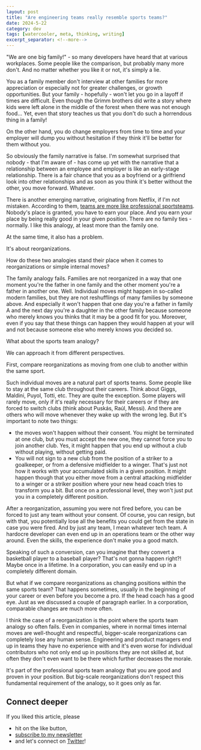 ```yaml
---
layout: post
title: "Are engineering teams really resemble sports teams?"
date: 2024-5-22
category: dev
tags: [watercooler, meta, thinking, writing]
excerpt_separator: <!--more-->
---
```

"We are one big family!" - so many developers have heard that at various workplaces. Some people like the comparison, but probably many more don't. And no matter whether you like it or not, it's simply a lie.

You as a family member don't interview at other families for more appreciation or especially not for greater challenges, or growth opportunities. But your family - hopefully - won't let you go in a layoff if times are difficult. Even though the Grimm brothers did write a story where kids were left alone in the middle of the forest when there was not enough food... Yet, even that story teaches us that you don't do such a horrendous thing in a family!

On the other hand, you do change employers from time to time and your employer will dump you without hesitation if they think it'll be better for them without you.

So obviously the family narrative is false. I'm somewhat surprised that nobody - that I'm aware of - has come up yet with the narrative that a relationship between an employee and employer is like an early-stage relationship. There is a fair chance that you as a boyfriend or a girlfriend look into other relationships and as soon as you think it's better without the other, you move forward. Whatever.

There is another emerging narrative, originating from Netflix, if I'm not mistaken. According to them, [teams are more like professional sportsteams](https://world.hey.com/dhh/you-re-not-guaranteed-a-spot-on-the-team-95080248). Nobody's place is granted, you have to earn your place. And you earn your place by being really good in your given position. There are no family ties - normally. I like this analogy, at least more than the family one.

At the same time, it also has a problem.

It's about reorganizations.

How do these two analogies stand their place when it comes to reorganizations or simple internal moves?

The family analogy fails. Families are not reorganized in a way that one moment you're the father in one family and the other moment you're a father in another one. Well. Individual moves might happen in so-called modern families, but they are not reshufflings of many families by someone above. And especially it won't happen that one day you're a father in family A and the next day you're a daughter in the other family because someone who merely knows you thinks that it may be a good fit for you. Moreover, even if you say that these things can happen they would happen at your will and not because someone else who merely knows you decided so.

What about the sports team analogy?

We can approach it from different perspectives.

First, compare reorganizations as moving from one club to another within the same sport.

Such individual moves are a natural part of sports teams. Some people like to stay at the same club throughout their careers. Think about Giggs, Maldini, Puyol, Totti, etc. They are quite the exception. Some players will rarely move, only if it's really necessary for their careers or if they are forced to switch clubs (think about Puskás, Raúl, Messi). And there are others who will move whenever they wake up with the wrong leg. But it's important to note two things:
- the moves won't happen without their consent. You might be terminated at one club, but you must accept the new one, they cannot force you to join another club. Yes, it might happen that you end up without a club without playing, without getting paid. 
- You will not sign to a new club from the position of a striker to a goalkeeper, or from a defensive midfielder to a winger. That's just not how it works with your accumulated skills in a given position. It might happen though that you either move from a central attacking midfielder to a winger or a striker position where your new head coach tries to transform you a bit. But once on a professional level, they won't just put you in a completely different position.

After a reorganization, assuming you were not fired before, you can be forced to just any team without your consent. Of course, you can resign, but with that, you potentially lose all the benefits you could get from the state in case you were fired. And by just any team, I mean whatever tech team. A hardocre developer can even end up in an operations team or the other way around. Even the skills, the experience don't make you a good match.

Speaking of such a conversion, can you imagine that they convert a basketball player to a baseball player? That's not gonna happen right?! Maybe once in a lifetime. In a corporation, you can easily end up in a completely different domain.

But what if we compare reorganizations as changing positions within the same sports team? That happens sometimes, usually in the beginning of your career or even before you become a pro. If the head coach has a good eye. Just as we discussed a couple of paragraph earlier. In a corporation, comparable changes are much more often.

I think the case of a reorganization is the point where the sports team analogy so often fails. Even in companies, where in normal times internal moves are well-thought and respectful, bigger-scale reorganizations can completely lose any human sense. Engineering and product managers end up in teams they have no experience with and it's even worse for individual contributors who not only end up in positions they are not skilled at, but often they don't even want to be there which further decreases the morale.

It's part of the professional sports team analogy that you are good and proven in your position. But big-scale reorganizations don't respect this fundamental requirement of the analogy, so it goes only as far.

## Connect deeper

If you liked this article, please 
- hit on the like button,  
- [subscribe to my newsletter](http://eepurl.com/gvcv1j) 
- and let's connect on [Twitter](https://twitter.com/SandorDargo)!